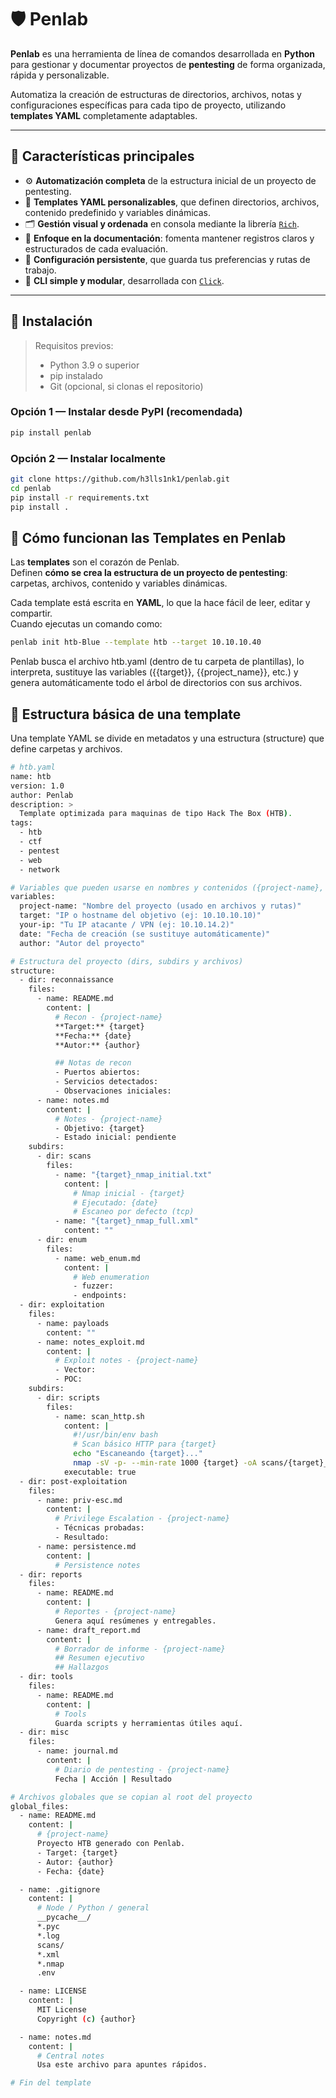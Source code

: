 # 🛡️ Penlab

**Penlab** es una herramienta de línea de comandos desarrollada en **Python** para gestionar y documentar proyectos de **pentesting** de forma organizada, rápida y personalizable.

Automatiza la creación de estructuras de directorios, archivos, notas y configuraciones específicas para cada tipo de proyecto, utilizando **templates YAML** completamente adaptables.

---

## 🚀 Características principales

- ⚙️ **Automatización completa** de la estructura inicial de un proyecto de pentesting.
- 🧩 **Templates YAML personalizables**, que definen directorios, archivos, contenido predefinido y variables dinámicas.
- 🗂️ **Gestión visual y ordenada** en consola mediante la librería [`Rich`](https://github.com/Textualize/rich).
- 🧠 **Enfoque en la documentación**: fomenta mantener registros claros y estructurados de cada evaluación.
- 🔄 **Configuración persistente**, que guarda tus preferencias y rutas de trabajo.
- 🐍 **CLI simple y modular**, desarrollada con [`Click`](https://click.palletsprojects.com/).

---

## 🔽 Instalación

> Requisitos previos:
> - Python 3.9 o superior  
> - pip instalado  
> - Git (opcional, si clonas el repositorio)


### Opción 1 — Instalar desde PyPI (recomendada)

```bash
pip install penlab
```

### Opción 2 — Instalar localmente

```bash
git clone https://github.com/h3lls1nk1/penlab.git
cd penlab
pip install -r requirements.txt
pip install .
```

## 🧩 Cómo funcionan las Templates en Penlab

Las **templates** son el corazón de Penlab.  
Definen **cómo se crea la estructura de un proyecto de pentesting**: carpetas, archivos, contenido y variables dinámicas.

Cada template está escrita en **YAML**, lo que la hace fácil de leer, editar y compartir.  
Cuando ejecutas un comando como:

```bash
penlab init htb-Blue --template htb --target 10.10.10.40
```

Penlab busca el archivo htb.yaml (dentro de tu carpeta de plantillas), lo interpreta, sustituye las variables ({{target}}, {{project_name}}, etc.) y genera automáticamente todo el árbol de directorios con sus archivos.

## 📄 Estructura básica de una template

Una template YAML se divide en metadatos y una estructura (structure) que define carpetas y archivos.

```bash
# htb.yaml
name: htb
version: 1.0
author: Penlab
description: >
  Template optimizada para maquinas de tipo Hack The Box (HTB).
tags:
  - htb
  - ctf
  - pentest
  - web
  - network

# Variables que pueden usarse en nombres y contenidos ({project-name}, {target}, etc.)
variables:
  project-name: "Nombre del proyecto (usado en archivos y rutas)"
  target: "IP o hostname del objetivo (ej: 10.10.10.10)"
  your-ip: "Tu IP atacante / VPN (ej: 10.10.14.2)"
  date: "Fecha de creación (se sustituye automáticamente)"
  author: "Autor del proyecto"

# Estructura del proyecto (dirs, subdirs y archivos)
structure:
  - dir: reconnaissance
    files:
      - name: README.md
        content: |
          # Recon - {project-name}
          **Target:** {target}
          **Fecha:** {date}
          **Autor:** {author}

          ## Notas de recon
          - Puertos abiertos:
          - Servicios detectados:
          - Observaciones iniciales:
      - name: notes.md
        content: |
          # Notes - {project-name}
          - Objetivo: {target}
          - Estado inicial: pendiente
    subdirs:
      - dir: scans
        files:
          - name: "{target}_nmap_initial.txt"
            content: |
              # Nmap inicial - {target}
              # Ejecutado: {date}
              # Escaneo por defecto (tcp)
          - name: "{target}_nmap_full.xml"
            content: ""
      - dir: enum
        files:
          - name: web_enum.md
            content: |
              # Web enumeration
              - fuzzer:
              - endpoints:
  - dir: exploitation
    files:
      - name: payloads
        content: ""
      - name: notes_exploit.md
        content: |
          # Exploit notes - {project-name}
          - Vector:
          - POC:
    subdirs:
      - dir: scripts
        files:
          - name: scan_http.sh
            content: |
              #!/usr/bin/env bash
              # Scan básico HTTP para {target}
              echo "Escaneando {target}..."
              nmap -sV -p- --min-rate 1000 {target} -oA scans/{target}_http
            executable: true
  - dir: post-exploitation
    files:
      - name: priv-esc.md
        content: |
          # Privilege Escalation - {project-name}
          - Técnicas probadas:
          - Resultado:
      - name: persistence.md
        content: |
          # Persistence notes
  - dir: reports
    files:
      - name: README.md
        content: |
          # Reportes - {project-name}
          Genera aquí resúmenes y entregables.
      - name: draft_report.md
        content: |
          # Borrador de informe - {project-name}
          ## Resumen ejecutivo
          ## Hallazgos
  - dir: tools
    files:
      - name: README.md
        content: |
          # Tools
          Guarda scripts y herramientas útiles aquí.
  - dir: misc
    files:
      - name: journal.md
        content: |
          # Diario de pentesting - {project-name}
          Fecha | Acción | Resultado

# Archivos globales que se copian al root del proyecto
global_files:
  - name: README.md
    content: |
      # {project-name}
      Proyecto HTB generado con Penlab.
      - Target: {target}
      - Autor: {author}
      - Fecha: {date}

  - name: .gitignore
    content: |
      # Node / Python / general
      __pycache__/
      *.pyc
      *.log
      scans/
      *.xml
      *.nmap
      .env

  - name: LICENSE
    content: |
      MIT License
      Copyright (c) {author}

  - name: notes.md
    content: |
      # Central notes
      Usa este archivo para apuntes rápidos.

# Fin del template

```